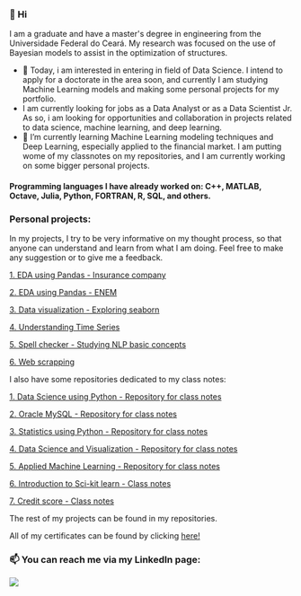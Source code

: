 

### 👋 Hi
I am a graduate and have a master's degree in engineering from the Universidade Federal do Ceará. My research was focused on the use of Bayesian models to assist in the optimization of structures.
- 👀 Today, i am interested in entering in field of Data Science. I intend to apply for a doctorate in the area soon, and currently I am studying Machine Learning models and making some personal projects for my portfolio.
- I am currently looking for jobs as a Data Analyst or as a Data Scientist Jr. As so, i am looking for opportunities and collaboration in projects related to data science, machine learning, and deep learning.
- 🌱 I’m currently learning Machine Learning modeling techniques and Deep Learning, especially applied to the financial market. I am putting wome of my classnotes on my repositories, and I am currently working on some bigger personal projects. 

#### Programming languages I have already worked on: C++, MATLAB, Octave, Julia, Python, FORTRAN, R, SQL, and others.

### Personal projects:

In my projects, I try to be very informative on my thought process, so that anyone can understand and learn from what I am doing. Feel free to make any suggestion or to give me a feedback.

[1. EDA using Pandas - Insurance company](https://github.com/LeonardoGoncRibeiro/01_DataScienceUsingPython/blob/main/04_InsuranceCompany_InferencesUsingPandas.ipynb)

[2. EDA using Pandas - ENEM](https://github.com/LeonardoGoncRibeiro/PersonalProjects/blob/main/01_ENEM_EDA.ipynb)

[3. Data visualization - Exploring seaborn](https://github.com/LeonardoGoncRibeiro/01_DataScienceUsingPython/blob/main/06_DataVisualization_ExploringSeaborn.ipynb)

[4. Understanding Time Series](https://github.com/LeonardoGoncRibeiro/01_DataScienceUsingPython/blob/main/07_TimeSeriesAnalysis.ipynb)

[5. Spell checker - Studying NLP basic concepts](https://github.com/LeonardoGoncRibeiro/01_DataScienceUsingPython/blob/main/08_SpellChecker_NLP.ipynb)

[6. Web scrapping](https://github.com/LeonardoGoncRibeiro/01_DataScienceUsingPython/blob/main/09_WebScraping.ipynb)

I also have some repositories dedicated to my class notes:

[1. Data Science using Python - Repository for class notes](https://github.com/LeonardoGoncRibeiro/01_DataScienceUsingPython) 

[2. Oracle MySQL - Repository for class notes](https://github.com/LeonardoGoncRibeiro/02_OracleMySQL) 

[3. Statistics using Python - Repository for class notes](https://github.com/LeonardoGoncRibeiro/03_StatisticsUsingPython)

[4. Data Science and Visualization - Repository for class notes](https://github.com/LeonardoGoncRibeiro/04_DataScience_And_Visualization)

[5. Applied Machine Learning - Repository for class notes](https://github.com/LeonardoGoncRibeiro/05_AppliedMachineLearning)

[6. Introduction to Sci-kit learn - Class notes](https://github.com/LeonardoGoncRibeiro/Others/blob/SKLearn_Introduction/ScikitLearn_RegressionClassificationClustering.ipynb)

[7. Credit score - Class notes](https://github.com/LeonardoGoncRibeiro/Others/tree/main/CreditScore)

The rest of my projects can be found in my repositories.

All of my certificates can be found by clicking [here!](https://github.com/LeonardoGoncRibeiro/Certificates)

### 📫 You can reach me via my LinkedIn page:

[<img src="https://img.shields.io/badge/linkedin-%230077B5.svg?&style=for-the-badge&logo=linkedin&logoColor=white" />](https://www.linkedin.com/in/leonardo-gon%C3%A7alves-ribeiro-619312231/)
